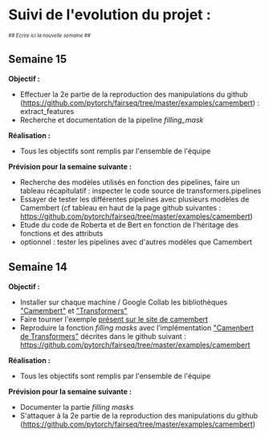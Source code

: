 # Suivi de l'evolution du projet :


<sub><sup>\## _Ecrire ici la nouvelle semaine_ \##</sup></sub>

## Semaine 15
__Objectif :__
* Effectuer la 2e partie de la reproduction des manipulations du github (https://github.com/pytorch/fairseq/tree/master/examples/camembert) : extract_features
* Recherche et documentation de la pipeline *filling_mask*


__Réalisation :__
* Tous les objectifs sont remplis par l'ensemble de l'équipe

__Prévision pour la semaine suivante :__
* Recherche des modèles utilisés en fonction des pipelines, faire un tableau récapitulatif : inspecter le code source de transformers.pipelines
* Essayer de tester les différentes pipelines avec plusieurs modèles de Camembert (cf tableau en haut de la page github suivantes : https://github.com/pytorch/fairseq/tree/master/examples/camembert)
* Etude du code de Roberta et de Bert en fonction de l'héritage des fonctions et des attributs 
* optionnel : tester les pipelines avec d'autres modèles que Camembert 

## Semaine 14
__Objectif :__
* Installer sur chaque machine / Google Collab les bibliothèques ["Camembert"](https://pypi.org/project/camembert/)  et ["Transformers"](https://github.com/huggingface/transformers) 
* Faire tourner l'exemple [présent sur le site de camembert](https://camembert-model.fr/)
*  Reproduire la fonction  *filling masks* avec l’implémentation ["Camenbert de Transformers"](https://huggingface.co/transformers/model_doc/camembert.html) décrites dans le github suivant : https://github.com/pytorch/fairseq/tree/master/examples/camembert

__Réalisation :__
* Tous les objectifs sont remplis par l'ensemble de l'équipe

__Prévision pour la semaine suivante :__
* Documenter la partie *filling masks*
* S'attaquer à la 2e partie de la reproduction des manipulations du github (https://github.com/pytorch/fairseq/tree/master/examples/camembert)

